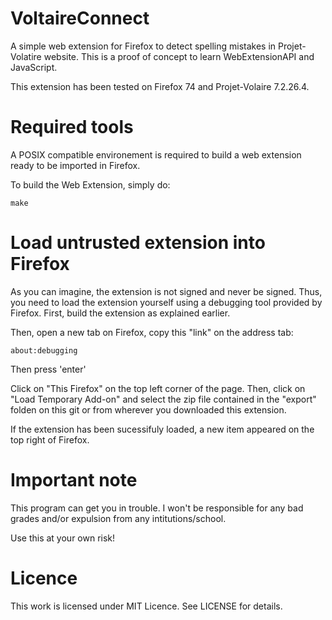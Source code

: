 # VoltaireConnect
A simple web extension for Firefox to detect spelling mistakes in 
Projet-Volatire website. This is a proof of concept to learn WebExtensionAPI and
JavaScript. 

This extension has been tested on Firefox 74 and Projet-Volaire 7.2.26.4.

# Required tools

A POSIX compatible environement is required to build a web extension ready to
be imported in Firefox.

To build the Web Extension, simply do:

`make`

# Load untrusted extension into Firefox

As you can imagine, the extension is not signed and never be signed. Thus, you 
need to load the extension yourself using a debugging tool provided by Firefox. 
First, build the extension as explained earlier.

Then, open a new tab on Firefox, copy this "link" on the address tab:

`about:debugging`

Then press 'enter'

Click on "This Firefox" on the top left corner of the page.
Then, click on "Load Temporary Add-on" and select the zip file contained in the
"export" folden on this git or from wherever you downloaded this extension.

If the extension has been sucessifuly loaded, a new item appeared on the top
right of Firefox.

# Important note

This program can get you in trouble. I won't be responsible for any bad grades 
and/or expulsion from any intitutions/school.

Use this at your own risk! 

# Licence

This work is licensed under MIT Licence. See LICENSE for details.